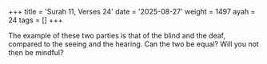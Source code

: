 +++
title = 'Surah 11, Verses 24'
date = '2025-08-27'
weight = 1497
ayah = 24
tags = []
+++

The example of these two parties is that of the blind and the deaf, compared to the seeing and the hearing. Can the two be equal? Will you not then be mindful?